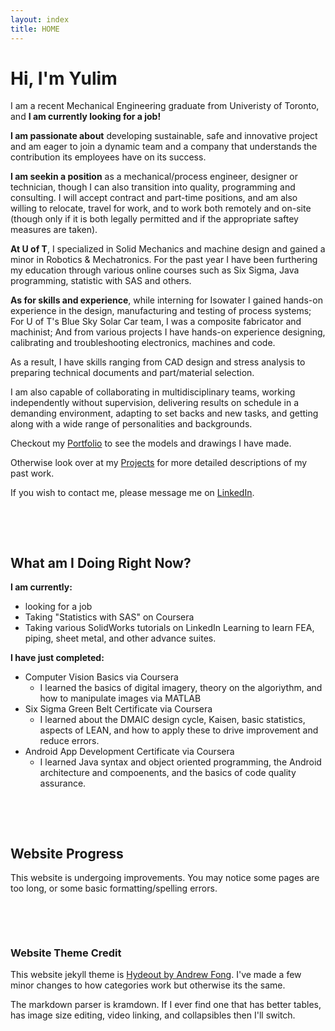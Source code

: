 ```yaml
---
layout: index
title: HOME
---
```


# Hi, I'm Yulim
I am a recent Mechanical Engineering graduate from Univeristy of Toronto, and **I am currently looking for a job!**

**I am passionate about** developing sustainable, safe and innovative project and am eager to join a dynamic team and a company that understands the contribution its employees have on its success. 

**I am seekin a position** as a mechanical/process engineer, designer or technician, though I can also transition into quality, programming and consulting. I will accept contract and part-time positions, and am also willing to relocate, travel for work, and to work both remotely and on-site (though only if it is both legally permitted and if the appropriate saftey measures are taken).

**At U of T**, I specialized in Solid Mechanics and machine design and gained a minor in Robotics & Mechatronics. For the past year I have been furthering my education through various online courses such as Six Sigma, Java programming, statistic with SAS and others.

**As for skills and experience**, while interning for Isowater I gained hands-on experience in the design, manufacturing and testing of process systems; For U of T's Blue Sky Solar Car team, I was a composite fabricator and machinist; And from various projects I have hands-on experience designing, calibrating and troubleshooting electronics, machines and code. 

As a result, I have skills ranging from CAD design and stress analysis to preparing technical documents and part/material selection.

I am also capable of collaborating in multidisciplinary teams, working independently without supervision, delivering results on schedule in a demanding environment, adapting to set backs and new tasks, and getting along with a wide range of personalities and backgrounds. 
 

[comment]: # ( More details on what i was at iso?? )


Checkout my [Portfolio](/CAD_Portfolio.md) to see the models and drawings I have made. 

Otherwise look over at my [Projects](category/projects.md) for more detailed descriptions of my past work.

If you wish to contact me, please message me on [LinkedIn](https://www.linkedin.com/in/leeyulim/).

[comment]: # ( Add link to outside???? )
[comment]: # ( Might change blurb details later )

<p>&nbsp;</p> 
<p>&nbsp;</p> 

## What am I Doing Right Now?

**I am currently:**
- looking for a job
- Taking "Statistics with SAS" on Coursera
- Taking various SolidWorks tutorials on LinkedIn Learning to learn FEA, piping, sheet metal, and other advance suites.


**I have just completed:**
- Computer Vision Basics via Coursera
  - I learned the basics of digital imagery, theory on the algoriythm, and how to manipulate images via MATLAB
- Six Sigma Green Belt Certificate via Coursera
  - I learned about the DMAIC design cycle, Kaisen, basic statistics, aspects of LEAN, and how to apply these to drive improvement and reduce errors.
- Android App Development Certificate via Coursera
  - I learned Java syntax and object oriented programming, the Android architecture and compoenents, and the basics of code quality assurance.


<p>&nbsp;</p> 
<p>&nbsp;</p> 

## Website Progress
This website is undergoing improvements. You may notice some pages are too long, or some basic formatting/spelling errors. 


<p>&nbsp;</p> 
<p>&nbsp;</p> 

### Website Theme Credit
This website jekyll theme is [Hydeout by Andrew Fong](https://github.com/fongandrew/hydeout). I've made a few minor changes to how categories work but otherwise its the same.

The markdown parser is kramdown. If I ever find one that has better tables, has image size editing, video linking, and collapsibles then I'll switch.

